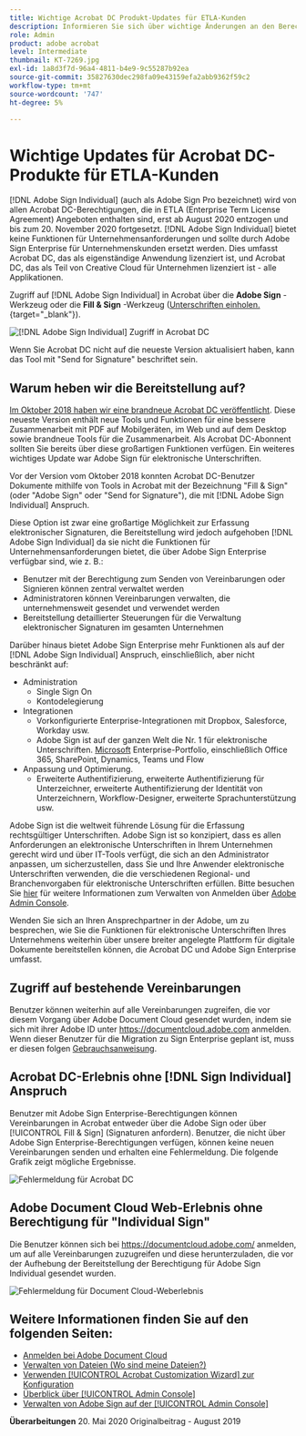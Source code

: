 ```yaml
---
title: Wichtige Acrobat DC Produkt-Updates für ETLA-Kunden
description: Informieren Sie sich über wichtige Änderungen an den Berechtigungen für Acrobat DC, die in den ETLA-Angeboten (Enterprise Term License Agreement) vom August 2020 bis zum 20. November 2020 enthalten sind.
role: Admin
product: adobe acrobat
level: Intermediate
thumbnail: KT-7269.jpg
exl-id: 1a8d3f7d-96a4-4811-b4e9-9c55287b92ea
source-git-commit: 35827630dec298fa09e43159efa2abb9362f59c2
workflow-type: tm+mt
source-wordcount: '747'
ht-degree: 5%

---
```


# Wichtige Updates für Acrobat DC-Produkte für ETLA-Kunden

[!DNL Adobe Sign Individual] (auch als Adobe Sign Pro bezeichnet) wird von allen Acrobat DC-Berechtigungen, die in ETLA (Enterprise Term License Agreement) Angeboten enthalten sind, erst ab August 2020 entzogen und bis zum 20. November 2020 fortgesetzt. [!DNL Adobe Sign Individual] bietet keine Funktionen für Unternehmensanforderungen und sollte durch Adobe Sign Enterprise für Unternehmenskunden ersetzt werden. Dies umfasst Acrobat DC, das als eigenständige Anwendung lizenziert ist, und Acrobat DC, das als Teil von Creative Cloud für Unternehmen lizenziert ist - alle Applikationen.

Zugriff auf [!DNL Adobe Sign Individual] in Acrobat über die **Adobe Sign** -Werkzeug oder die **Fill &amp; Sign** -Werkzeug ([Unterschriften einholen.](https://www.adobe.com/de/acrobat/online/request-signature.html){target=&quot;_blank&quot;}).

![[!DNL Adobe Sign Individual] Zugriff in Acrobat DC](../assets/Deploy_SignEntitle1.png)

Wenn Sie Acrobat DC nicht auf die neueste Version aktualisiert haben, kann das Tool mit &quot;Send for Signature&quot; beschriftet sein.

## Warum heben wir die Bereitstellung auf?

[Im Oktober 2018 haben wir eine brandneue Acrobat DC veröffentlicht](https://news.adobe.com/news/news-details/2018/Adobe-Redefines-What-Is-Possible-With-PDF-With-All-New-Acrobat-DC). Diese neueste Version enthält neue Tools und Funktionen für eine bessere Zusammenarbeit mit PDF auf Mobilgeräten, im Web und auf dem Desktop sowie brandneue Tools für die Zusammenarbeit. Als Acrobat DC-Abonnent sollten Sie bereits über diese großartigen Funktionen verfügen. Ein weiteres wichtiges Update war Adobe Sign für elektronische Unterschriften.

Vor der Version vom Oktober 2018 konnten Acrobat DC-Benutzer Dokumente mithilfe von Tools in Acrobat mit der Bezeichnung &quot;Fill &amp; Sign&quot; (oder &quot;Adobe Sign&quot; oder &quot;Send for Signature&quot;), die mit [!DNL Adobe Sign Individual] Anspruch.

Diese Option ist zwar eine großartige Möglichkeit zur Erfassung elektronischer Signaturen, die Bereitstellung wird jedoch aufgehoben [!DNL Adobe Sign Individual] da sie nicht die Funktionen für Unternehmensanforderungen bietet, die über Adobe Sign Enterprise verfügbar sind, wie z. B.:

* Benutzer mit der Berechtigung zum Senden von Vereinbarungen oder Signieren können zentral verwaltet werden
* Administratoren können Vereinbarungen verwalten, die unternehmensweit gesendet und verwendet werden
* Bereitstellung detaillierter Steuerungen für die Verwaltung elektronischer Signaturen im gesamten Unternehmen

Darüber hinaus bietet Adobe Sign Enterprise mehr Funktionen als auf der [!DNL Adobe Sign Individual] Anspruch, einschließlich, aber nicht beschränkt auf:

* Administration
   * Single Sign On
   * Kontodelegierung
* Integrationen
   * Vorkonfigurierte Enterprise-Integrationen mit Dropbox, Salesforce, Workday usw.
   * Adobe Sign ist auf der ganzen Welt die Nr. 1 für elektronische Unterschriften. [Microsoft](https://acrobat.adobe.com/us/en/business/integrations/microsoft.html) Enterprise-Portfolio, einschließlich Office 365, SharePoint, Dynamics, Teams und Flow
* Anpassung und Optimierung.
   * Erweiterte Authentifizierung, erweiterte Authentifizierung für Unterzeichner, erweiterte Authentifizierung der Identität von Unterzeichnern, Workflow-Designer, erweiterte Sprachunterstützung usw.

Adobe Sign ist die weltweit führende Lösung für die Erfassung rechtsgültiger Unterschriften. Adobe Sign ist so konzipiert, dass es allen Anforderungen an elektronische Unterschriften in Ihrem Unternehmen gerecht wird und über IT-Tools verfügt, die sich an den Administrator anpassen, um sicherzustellen, dass Sie und Ihre Anwender elektronische Unterschriften verwenden, die die verschiedenen Regional- und Branchenvorgaben für elektronische Unterschriften erfüllen. Bitte besuchen Sie [hier](https://helpx.adobe.com/de/enterprise/using/adobe-sign-for-enterprise.html) für weitere Informationen zum Verwalten von Anmelden über [Adobe Admin Console](https://helpx.adobe.com/de/enterprise/using/admin-console.html).

Wenden Sie sich an Ihren Ansprechpartner in der Adobe, um zu besprechen, wie Sie die Funktionen für elektronische Unterschriften Ihres Unternehmens weiterhin über unsere breiter angelegte Plattform für digitale Dokumente bereitstellen können, die Acrobat DC und Adobe Sign Enterprise umfasst.

## Zugriff auf bestehende Vereinbarungen

Benutzer können weiterhin auf alle Vereinbarungen zugreifen, die vor diesem Vorgang über Adobe Document Cloud gesendet wurden, indem sie sich mit ihrer Adobe ID unter https://documentcloud.adobe.com anmelden. Wenn dieser Benutzer für die Migration zu Sign Enterprise geplant ist, muss er diesen folgen [Gebrauchsanweisung](https://helpx.adobe.com/de/sign/kb/how-to-download-signed-documents---adobe-sign.html).

## Acrobat DC-Erlebnis ohne [!DNL Sign Individual] Anspruch

Benutzer mit Adobe Sign Enterprise-Berechtigungen können Vereinbarungen in Acrobat entweder über die Adobe Sign oder über [!UICONTROL Fill &amp; Sign] (Signaturen anfordern).
Benutzer, die nicht über Adobe Sign Enterprise-Berechtigungen verfügen, können keine neuen Vereinbarungen senden und erhalten eine Fehlermeldung. Die folgende Grafik zeigt mögliche Ergebnisse.

![Fehlermeldung für Acrobat DC](../assets/Deploy_SignEntitle2.png)

## Adobe Document Cloud Web-Erlebnis ohne Berechtigung für &quot;Individual Sign&quot;

Die Benutzer können sich bei https://documentcloud.adobe.com/ anmelden, um auf alle Vereinbarungen zuzugreifen und diese herunterzuladen, die vor der Aufhebung der Bereitstellung der Berechtigung für Adobe Sign Individual gesendet wurden.

![Fehlermeldung für Document Cloud-Weberlebnis](../assets/Deploy_SignEntitle3.png)

## Weitere Informationen finden Sie auf den folgenden Seiten:

* [Anmelden bei Adobe Document Cloud](https://helpx.adobe.com/document-cloud/help/sign-in.html)
* [Verwalten von Dateien (Wo sind meine Dateien?)](https://helpx.adobe.com/document-cloud/help/manage-files.html)
* [Verwenden [!UICONTROL Acrobat Customization Wizard] zur Konfiguration](https://www.adobe.com/devnet-docs/acrobatetk/tools/Wizard/WizardDC/index.html)
* [Überblick über [!UICONTROL Admin Console]](https://helpx.adobe.com/enterprise/using/admin-console.html)
* [Verwalten von Adobe Sign auf der [!UICONTROL Admin Console]](https://helpx.adobe.com/enterprise/using/adobe-sign-for-enterprise.html)

**Überarbeitungen** 20. Mai 2020 Originalbeitrag - August 2019
